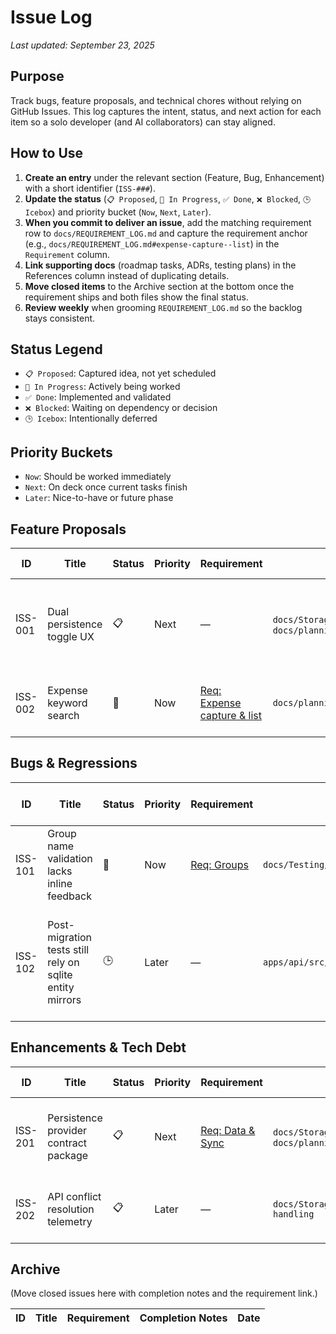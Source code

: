 # Issue Log

_Last updated: September 23, 2025_

## Purpose
Track bugs, feature proposals, and technical chores without relying on GitHub Issues. This log captures the intent, status, and next action for each item so a solo developer (and AI collaborators) can stay aligned.

## How to Use
1. **Create an entry** under the relevant section (Feature, Bug, Enhancement) with a short identifier (`ISS-###`).
2. **Update the status** (`📋 Proposed`, `🚧 In Progress`, `✅ Done`, `❌ Blocked`, `🕒 Icebox`) and priority bucket (`Now`, `Next`, `Later`).
3. **When you commit to deliver an issue**, add the matching requirement row to `docs/REQUIREMENT_LOG.md` and capture the requirement anchor (e.g., `docs/REQUIREMENT_LOG.md#expense-capture--list`) in the `Requirement` column.
4. **Link supporting docs** (roadmap tasks, ADRs, testing plans) in the References column instead of duplicating details.
5. **Move closed items** to the Archive section at the bottom once the requirement ships and both files show the final status.
6. **Review weekly** when grooming `REQUIREMENT_LOG.md` so the backlog stays consistent.

## Status Legend
- `📋 Proposed`: Captured idea, not yet scheduled
- `🚧 In Progress`: Actively being worked
- `✅ Done`: Implemented and validated
- `❌ Blocked`: Waiting on dependency or decision
- `🕒 Icebox`: Intentionally deferred

## Priority Buckets
- `Now`: Should be worked immediately
- `Next`: On deck once current tasks finish
- `Later`: Nice-to-have or future phase

## Feature Proposals
| ID | Title | Status | Priority | Requirement | References | Notes / Next Steps |
|----|-------|--------|----------|-------------|------------|--------------------|
| ISS-001 | Dual persistence toggle UX | 📋 | Next | — | `docs/Storage_Strategy.md`, `docs/planning/TASK_2.3_AUTH_INTEGRATION_PLAN.md` | Design settings UI copy and confirmation dialogs for switching modes. |
| ISS-002 | Expense keyword search | 🚧 | Now | [Req: Expense capture & list](docs/REQUIREMENT_LOG.md#expense-capture--list) | `docs/planning/ROADMAP.md#phase-3` | Implement selector + UI field per current backlog. |

## Bugs & Regressions
| ID | Title | Status | Priority | Requirement | References | Notes / Next Steps |
|----|-------|--------|----------|-------------|------------|--------------------|
| ISS-101 | Group name validation lacks inline feedback | 🚧 | Now | [Req: Groups](docs/REQUIREMENT_LOG.md#groups) | `docs/Testing/PHASE3_TESTING_REPORT.md` | Replace alert with inline error + focus handling. |
| ISS-102 | Post-migration tests still rely on sqlite entity mirrors | 🕒 | Later | — | `apps/api/src/entities/*simple.entity.ts` | Decide whether to remove mirrors after Postgres-first testing lands. |

## Enhancements & Tech Debt
| ID | Title | Status | Priority | Requirement | References | Notes / Next Steps |
|----|-------|--------|----------|-------------|------------|--------------------|
| ISS-201 | Persistence provider contract package | 📋 | Next | [Req: Data & Sync](docs/REQUIREMENT_LOG.md#data--sync) | `docs/Storage_Strategy.md`, `docs/planning/PHASE_2_API_DEVELOPMENT_PLAN.md` | Extract interfaces + adapters into shared library before mobile rollout. |
| ISS-202 | API conflict resolution telemetry | 📋 | Later | — | `docs/Storage_Strategy.md#sync--conflict-handling` | Add logging/metrics for queue failures once sync exists. |

## Archive
(Move closed issues here with completion notes and the requirement link.)

| ID | Title | Requirement | Completion Notes | Date |
|----|-------|-------------|------------------|------|
